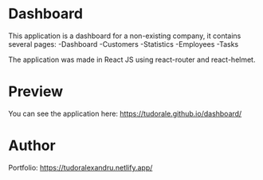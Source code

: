 # Dashboard
This application is a dashboard for a non-existing company, it contains several pages:
-Dashboard
-Customers
-Statistics
-Employees
-Tasks

The application was made in React JS using react-router and react-helmet.

# Preview

You can see the application here: https://tudorale.github.io/dashboard/ 

# Author

Portfolio: https://tudoralexandru.netlify.app/
